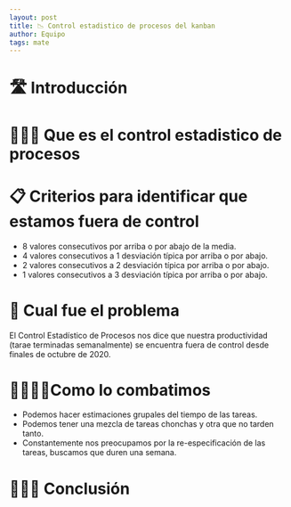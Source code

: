 ```yaml
---
layout: post
title: 📉 Control estadistico de procesos del kanban
author: Equipo
tags: mate
---
```


# 🛣️ Introducción

# 👩🏿‍🏫 Que es el control estadistico de procesos

# :clipboard: Criterios para identificar que estamos fuera de control
- 8 valores consecutivos por arriba o por abajo de la media.
- 4 valores consecutivos a 1 desviación típica por arriba o por abajo.
- 2 valores consecutivos a 2 desviación típica por arriba o por abajo.
- 1 valores consecutivos a 3 desviación típica por arriba o por abajo.

# 🙈 Cual fue el problema
El Control Estadístico de Procesos nos dice que nuestra productividad (tarae terminadas semanalmente) se encuentra fuera de control desde finales de octubre de 2020.

# 💃🏿🕺🏿Como lo combatimos
- Podemos hacer estimaciones grupales del tiempo de las tareas.
- Podemos tener una mezcla de tareas chonchas y otra que no tarden tanto.
- Constantemente nos preocupamos por la re-especificación de las tareas, buscamos que duren una semana.

# 👩🏿‍🎓 Conclusión
